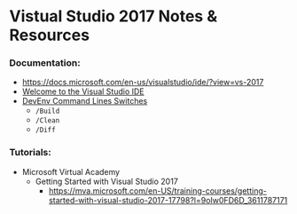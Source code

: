 
Vistual Studio 2017 Notes & Resources
====


### Documentation:
* https://docs.microsoft.com/en-us/visualstudio/ide/?view=vs-2017
* [Welcome to the Visual Studio IDE](https://docs.microsoft.com/en-us/visualstudio/ide/visual-studio-ide?view=vs-2017)
* [DevEnv Command Lines Switches](https://docs.microsoft.com/en-us/visualstudio/ide/reference/devenv-command-line-switches?view=vs-2017)
  * ```/Build```
  * ```/Clean```
  * ```/Diff```


### Tutorials:
* Microsoft Virtual Academy
  * Getting Started with Visual Studio 2017
    * https://mva.microsoft.com/en-US/training-courses/getting-started-with-visual-studio-2017-17798?l=9oIw0FD6D_3611787171


